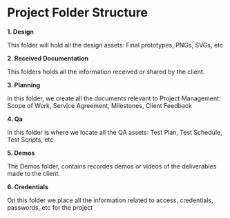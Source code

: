 


# Project Folder Structure

**1.  Design** 

This folder will hold all the design assets: Final prototypes, PNGs, SVGs, etc
    
**2.  Received Documentation**

This folders holds all the information received or shared by the client.
    
**3.  Planning**

In this folder, we create all the documents relevant to Project Management: Scope of Work, Service Agreement, Milestones, Client Feedback
    
**4.  Qa**

In this folder is where we locate all the QA assets: Test Plan, Test Schedule, Test Scripts, etc
    
**5.  Demos**

The Demos folder, contains recordes demos or videos of the deliverables made to the client.

**6. Credentials**

On this folder we place all the information related to access, credentials, passwords, etc for the project
<!--stackedit_data:
eyJoaXN0b3J5IjpbLTY1Mjg0Mjk3Nl19
-->